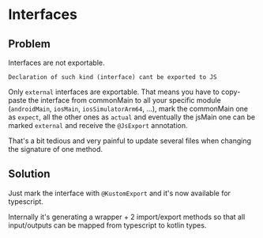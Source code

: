 # Interfaces

## Problem

Interfaces are not exportable.

`Declaration of such kind (interface) cant be exported to JS`

Only `external` interfaces are exportable. That means you have to copy-paste the interface from commonMain to all your specific module (`androidMain`, `iosMain`, `iosSimulatorArm64`, ...), mark the commonMain one as `expect`, all the other ones as `actual` and eventually the jsMain one can be marked `external` and receive the `@JsExport` annotation.

That's a bit tedious and very painful to update several files when changing the signature of one method. 

## Solution

Just mark the interface with `@KustomExport` and it's now available for typescript.

Internally it's generating a wrapper + 2 import/export methods so that all input/outputs can be mapped from typescript to kotlin types.
